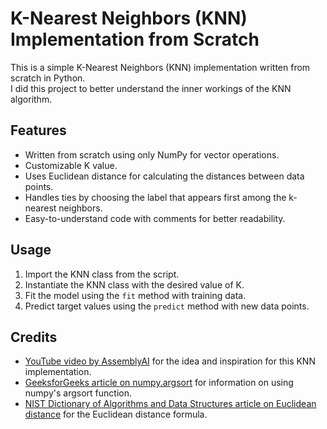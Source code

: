 # K-Nearest Neighbors (KNN) Implementation from Scratch

This is a simple K-Nearest Neighbors (KNN) implementation written from scratch in Python.  
I did this project to better understand the inner workings of the KNN algorithm.

## Features
- Written from scratch using only NumPy for vector operations.
- Customizable K value.
- Uses Euclidean distance for calculating the distances between data points.
- Handles ties by choosing the label that appears first among the k-nearest neighbors.
- Easy-to-understand code with comments for better readability.

## Usage
1. Import the KNN class from the script.
2. Instantiate the KNN class with the desired value of K.
3. Fit the model using the `fit` method with training data.
4. Predict target values using the `predict` method with new data points.

## Credits
- [YouTube video by AssemblyAI](https://www.youtube.com/watch?v=rTEtEy5o3X0) for the idea and inspiration for this KNN implementation.
- [GeeksforGeeks article on numpy.argsort](https://www.geeksforgeeks.org/numpy-argsort-in-python/) for information on using numpy's argsort function.
- [NIST Dictionary of Algorithms and Data Structures article on Euclidean distance](https://xlinux.nist.gov/dads/HTML/euclidndstnc.html) for the Euclidean distance formula.

